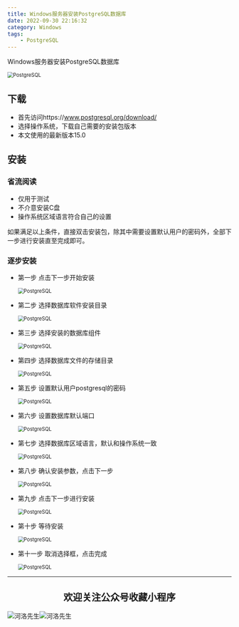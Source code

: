 ```yaml
---
title: Windows服务器安装PostgreSQL数据库
date: 2022-09-30 22:16:32
category: Windows
tags: 
    - PostgreSQL
---
```


Windows服务器安装PostgreSQL数据库

<img src="https://weaoe.com/hexo/img/2022102900.png" alt="PostgreSQL" style="zoom: 80%;" />

## 下载

- 首先访问https://www.postgresql.org/download/
- 选择操作系统，下载自己需要的安装包版本
- 本文使用的最新版本15.0

## 安装

### 省流阅读

- 仅用于测试
- 不介意安装C盘
- 操作系统区域语言符合自己的设置

如果满足以上条件，直接双击安装包，除其中需要设置默认用户的密码外，全部下一步进行安装直至完成即可。

### 逐步安装

- 第一步  点击下一步开始安装

  <!--more-->

  <img src="https://weaoe.com/hexo/img/2022102901.png" alt="PostgreSQL" style="zoom: 80%;" />

- 第二步  选择数据库软件安装目录

  <img src="https://weaoe.com/hexo/img/2022102902.png" alt="PostgreSQL" style="zoom: 80%;" />

- 第三步  选择安装的数据库组件

  <img src="https://weaoe.com/hexo/img/2022102903.png" alt="PostgreSQL" style="zoom: 80%;" />

- 第四步  选择数据库文件的存储目录

  <img src="https://weaoe.com/hexo/img/2022102904.png" alt="PostgreSQL" style="zoom: 80%;" />

- 第五步  设置默认用户postgresql的密码

  <img src="https://weaoe.com/hexo/img/2022102905.png" alt="PostgreSQL" style="zoom: 80%;" />

- 第六步  设置数据库默认端口

  <img src="https://weaoe.com/hexo/img/2022102906.png" alt="PostgreSQL" style="zoom: 80%;" />

- 第七步  选择数据库区域语言，默认和操作系统一致

  <img src="https://weaoe.com/hexo/img/2022102907.png" alt="PostgreSQL" style="zoom: 80%;" />

- 第八步  确认安装参数，点击下一步

  <img src="https://weaoe.com/hexo/img/2022102908.png" alt="PostgreSQL" style="zoom: 80%;" />

- 第九步  点击下一步进行安装

  <img src="https://weaoe.com/hexo/img/2022102909.png" alt="PostgreSQL" style="zoom: 80%;" />

- 第十步  等待安装

  <img src="https://weaoe.com/hexo/img/2022102910.png" alt="PostgreSQL" style="zoom: 80%;" />

- 第十一步  取消选择框，点击完成

  <img src="https://weaoe.com/hexo/img/2022102911.png" alt="PostgreSQL" style="zoom: 80%;" />





---

## <center>欢迎关注公众号收藏小程序</center>

![河洛先生](https://s2.loli.net/2022/06/23/bYdtKDC2U5J7iWr.jpg)![河洛先生](https://s2.loli.net/2022/06/23/PlUgz5KSHm7OBke.jpg)
